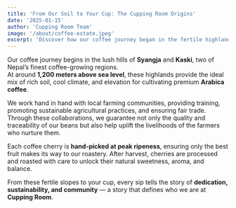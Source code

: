 ```yaml
---
title: 'From Our Soil to Your Cup: The Cupping Room Origins'
date: '2025-01-15'
author: 'Cupping Room Team'
image: '/about/coffee-estate.jpeg'
excerpt: 'Discover how our coffee journey began in the fertile highlands of Syangja and Kaski, where sustainability meets craftsmanship.'
---
```


Our coffee journey begins in the lush hills of **Syangja** and **Kaski**, two of Nepal’s finest coffee-growing regions.  
At around **1,200 meters above sea level**, these highlands provide the ideal mix of rich soil, cool climate, and elevation for cultivating premium **Arabica coffee**.

We work hand in hand with local farming communities, providing training, promoting sustainable agricultural practices, and ensuring fair trade. Through these collaborations, we guarantee not only the quality and traceability of our beans but also help uplift the livelihoods of the farmers who nurture them.

Each coffee cherry is **hand-picked at peak ripeness**, ensuring only the best fruit makes its way to our roastery. After harvest, cherries are processed and roasted with care to unlock their natural sweetness, aroma, and balance.

From these fertile slopes to your cup, every sip tells the story of **dedication, sustainability, and community** — a story that defines who we are at **Cupping Room**.
